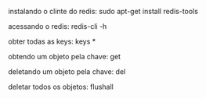 instalando o clinte do redis: sudo apt-get install redis-tools

acessando o redis: redis-cli -h <host>

obter todas as keys: keys *

obtendo um objeto pela chave: get <chave>

deletando um objeto pela chave: del <chave>
  
deletar todos os objetos: flushall  
